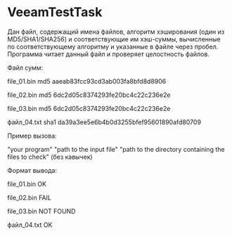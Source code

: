 # VeeamTestTask
Дан файл, содержащий имена файлов, алгоритм хэширования (один из MD5/SHA1/SHA256) и соответствующие им хэш-суммы, вычисленные по соответствующему алгоритму и указанные в файле через пробел. Программа читает данный файл и проверяет целостность файлов.

Файл сумм:

file_01.bin md5 aaeab83fcc93cd3ab003fa8bfd8d8906

file_02.bin md5 6dc2d05c8374293fe20bc4c22c236e2e

file_03.bin md5 6dc2d05c8374293fe20bc4c22c236e2e

файл_04.txt sha1 da39a3ee5e6b4b0d3255bfef95601890afd80709

Пример вызова:

"your program" "path to the input file" "path to the directory containing the files to check" (без кавычек)

Формат вывода:

file_01.bin OK

file_02.bin FAIL

file_03.bin NOT FOUND

файл_04.txt OK
